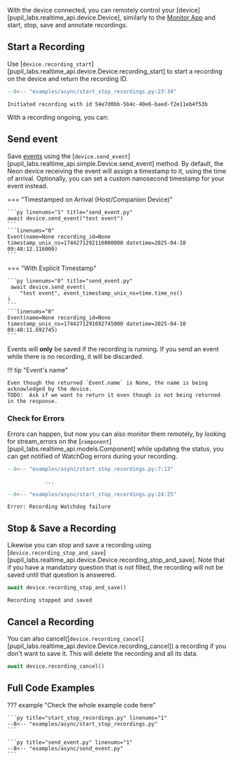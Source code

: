 With the device connected, you can remotely control your [device][pupil_labs.realtime_api.device.Device], similarly to the [Monitor App](https://docs.pupil-labs.com/neon/data-collection/monitor-app/) and start, stop, save and annotate recordings.

## Start a Recording

Use [`device.recording_start`][pupil_labs.realtime_api.device.Device.recording_start] to start a recording on the device and return the recording ID.

```py linenums="1" title="start_stop_recordings.py" hl_lines="5"
--8<-- "examples/async/start_stop_recordings.py:23:34"
```

```linenums="0"
Initiated recording with id 54e7d0bb-5b4c-40e6-baed-f2e11eb4f53b
```

With a recording ongoing, you can:

## Send event

Save [events](https://docs.pupil-labs.com/neon/data-collection/events/) using the [`device.send_event`][pupil_labs.realtime_api.simple.Device.send_event] method. By default, the Neon device receiving the event will assign a timestamp to it, using the time of arrival. Optionally, you can set a custom nanosecond timestamp for your event instead.

=== "Timestamped on Arrival (Host/Companion Device)"

    ```py linenums="1" title="send_event.py"
    await device.send_event("test event")
    ```
    ```linenums="0"
    Event(name=None recording_id=None timestamp_unix_ns=1744271292116000000 datetime=2025-04-10 09:48:12.116000)
    ```

=== "With Explicit Timestamp"

    ```py linenums="0" title="send_event.py"
     await device.send_event(
    	"test event", event_timestamp_unix_ns=time.time_ns()
    )
    ```
    ```linenums="0"
    Event(name=None recording_id=None timestamp_unix_ns=1744271291692745000 datetime=2025-04-10 09:48:11.692745)
    ```

Events will **only** be saved if the recording is running. If you send an event while there is no recording, it will be discarded.

!!! tip "Event's name"

    Even though the returned `Event.name` is None, the name is being acknowledged by the device.
    TODO:  Ask if we want to return it even though is not being returned in the response.

### Check for Errors

<!-- badge:product Neon -->
<!-- badge:companion +2.9.0 -->
<!-- badge:version +1.5.0 -->

Errors can happen, but now you can also monitor them remotely, by looking for stream_errors on the [`component`][pupil_labs.realtime_api.models.Component] while updating the status, you can get notified of WatchDog errors during your recording.

```py linenums="0" title="start_stop_recordings.py"
--8<-- "examples/async/start_stop_recordings.py:7:13"

			...

--8<-- "examples/async/start_stop_recordings.py:24:25"
```

```linenums="0"
Error: Recording Watchdog failure
```

## Stop & Save a Recording

Likewise you can stop and save a recording using [`device.recording_stop_and_save`][pupil_labs.realtime_api.device.Device.recording_stop_and_save]. Note that if you have a mandatory question that is not filled, the recording will not be saved until that question is answered.

```py linenums="0" title="start_stop_recordings.py"
await device.recording_stop_and_save()
```

```linenums="0"
Recording stopped and saved
```

## Cancel a Recording

You can also cancel([`device.recording_cancel`][pupil_labs.realtime_api.device.Device.recording_cancel]) a recording if you don't want to save it. This will delete the recording and all its data.

```py linenums="0" title="start_stop_recordings.py"
await device.recording_cancel()
```

## Full Code Examples

??? example "Check the whole example code here"

    ```py title="start_stop_recordings.py" linenums="1"
    --8<-- "examples/async/start_stop_recordings.py"
    ```

    ```py title="send_event.py" linenums="1"
    --8<-- "examples/async/send_event.py"
    ```
